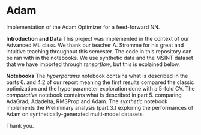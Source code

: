 # Adam
Implementation of the Adam Optimizer for a feed-forward NN.

**Introduction and Data**
This project was implemented in the context of our Advanced ML class. We thank our teacher A. Stromme for his great and intuitive teaching throughout this semester.
The code in this repository can be ran with in the notebooks. We use synthetic data and the MSINT dataset that we have imported through *tensorflow*, but this is explained below.

**Notebooks**
The *hyperparams* notebook contains what is described in the parts 6. and 4.2 of our report meaning the first results compared the classic optimization and the hyperparameter exploration done with a 5-fold CV.
The *comparative* notebook contains what is described in part 5. comparing AdaGrad, Adadelta, RMSProp and Adam.
The *synthetic* notebook implements the Preliminary analysis (part 3.) exploring the performances of Adam on synthetically-generated multi-model datasets. 

Thank you.

